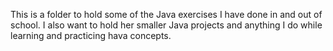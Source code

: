 This is a folder to hold some of the Java exercises I have done in and out of school. 
I also want to hold her smaller Java projects and anything I do while learning and practicing hava concepts.
